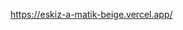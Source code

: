 https://eskiz-a-matik-beige.vercel.app/

<!-- Burada ele alınması gereken iki olay vardır: onMouseDown ve onMouseUp.
 Her "pixel" div mouse imlecinin girip girmediğini dinlemelidir. Her birinin bir onMouseEnter olay işleyicisine ihtiyacı vardır.

 Fare imleci piksel div'lerinden birine girerse, aşağıdaki pseudo kod uygulanmalıdır:

    Kullanıcının fare butonu aşağıdaysa (yani mouseDown true ise), aşağıdakileri yapın:

        - Önceki piksel veri nesneleri array'ini (piksel state array) alın ve yeni, güncellenmiş bir piksel veri nesneleri array'i oluşturun.

        - Piksel veri nesnesi fare imlecinin girdiği piksel div'ine karşılık gelen nesneyse, wantsToDraw öğesinin true veya false olmasına bağlı olarak dolu değerini true veya false olarak ayarlayın. ID'yi koruyun.

        - Piksel veri nesnesi bu div'e karşılık gelmiyorsa, tüm verilerini koruyun.

        - Bu yeni piksel nesneleri dizisini yeni piksel state'i yapın.


  -->
